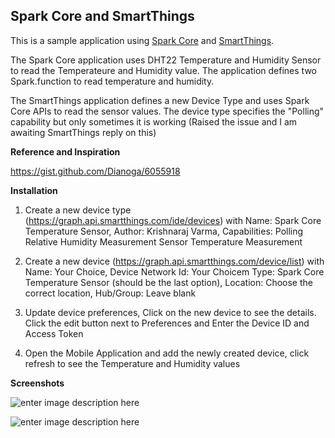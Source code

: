 Spark Core and SmartThings
--------------------------

This is a sample application using [Spark Core][1] and [SmartThings][2]. 

The Spark Core application uses DHT22 Temperature and Humidity Sensor to read the Temperateure and Humidity value. The application defines two Spark.function to read temperature and humidity.

The SmartThings application defines a new Device Type and uses Spark Core APIs to read the sensor values. The device type specifies the "Polling" capability but only sometimes it is working (Raised the issue and I am awaiting SmartThings reply on this)

**Reference and Inspiration**

https://gist.github.com/Dianoga/6055918

**Installation**

1. Create a new device type (https://graph.api.smartthings.com/ide/devices) with Name: Spark Core Temperature Sensor, Author: Krishnaraj Varma, Capabilities: Polling Relative Humidity Measurement Sensor Temperature Measurement

2. Create a new device (https://graph.api.smartthings.com/device/list) with Name: Your Choice, Device Network Id: Your Choicem Type: Spark Core Temperature Sensor (should be the last option), Location: Choose the correct location, Hub/Group: Leave blank

3. Update device preferences, Click on the new device to see the details. Click the edit button next to Preferences and Enter the Device ID and Access Token

4. Open the Mobile Application and add the newly created device, click refresh to see the Temperature and Humidity values

**Screenshots**

![enter image description here][3]

![enter image description here][4]


  [1]: https://www.spark.io/
  [2]: http://www.smartthings.com/
  [3]: https://raw.githubusercontent.com/krvarma/SmartThings_SparkCore_Sensor/master/mobileapp.PNG
  [4]: https://raw.githubusercontent.com/krvarma/SmartThings_SparkCore_Sensor/master/sparkcore.JPG